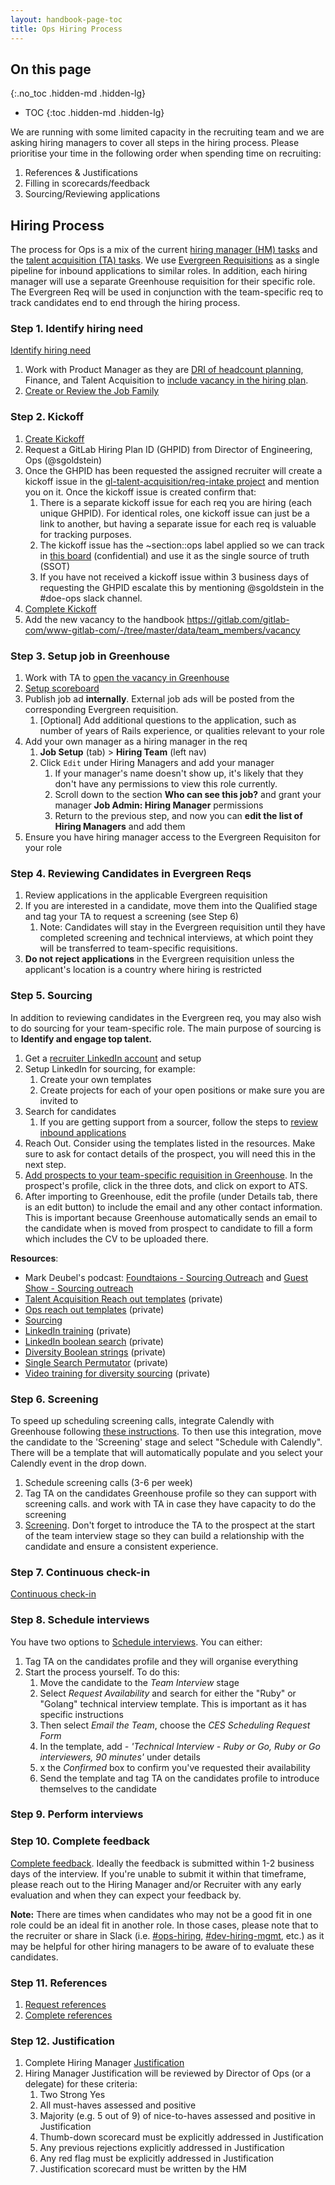 ```yaml
---
layout: handbook-page-toc
title: Ops Hiring Process
---
```


## On this page
{:.no_toc .hidden-md .hidden-lg}

- TOC
{:toc .hidden-md .hidden-lg}

We are running with some limited capacity in the recruiting team and we are asking hiring managers to cover all steps in the hiring process. Please prioritise your time in the following order when spending time on recruiting:
1. References & Justifications
2. Filling in scorecards/feedback
3. Sourcing/Reviewing applications

## Hiring Process

The process for Ops is a mix of the current [hiring manager (HM) tasks](/handbook/hiring/talent-acquisition-framework/hiring-manager/) and the [talent acquisition (TA) tasks](/handbook/hiring/talent-acquisition-framework/req-overview/).  We use [Evergreen Requisitions](https://about.gitlab.com/handbook/hiring/talent-acquisition-framework/req-creation/#evergreen-requisitions) as a single pipeline for inbound applications to similar roles. In addition, each hiring manager will use a separate Greenhouse requisition for their specific role. The Evergreen Req will be used in conjunction with the team-specific req to track candidates end to end through the hiring process.

### Step 1. Identify hiring need

[Identify hiring need](/handbook/hiring/talent-acquisition-framework/hiring-manager/#step-1hm-identifying-hiring-need)

1. Work with Product Manager as they are [DRI of headcount planning](/handbook/engineering/#headcount-planning), Finance, and Talent Acquisition to [include vacancy in the hiring plan](/handbook/hiring/talent-acquisition-framework/req-creation/#adding-vacancies-to-the-hiring-plan-dri-hiring-manager).
1. [Create or Review the Job Family](/handbook/hiring/talent-acquisition-framework/req-creation/#create-or-review-the-job-family)

### Step 2. Kickoff

1. [Create Kickoff](/handbook/hiring/talent-acquisition-framework/req-overview/#step-3-complete-kick-off-session-agree-on-priority-level--complete-a-sourcing-session) 
1. Request a GitLab Hiring Plan ID (GHPID) from Director of Engineering, Ops (@sgoldstein)
1. Once the GHPID has been requested the assigned recruiter will create a kickoff issue in the [gl-talent-acquisition/req-intake project](https://gitlab.com/gl-talent-acquisition/req-intake/) and mention you on it.  Once the kickoff issue is created confirm that:
    1. There is a separate kickoff issue for each req you are hiring (each unique GHPID).  For identical roles, one kickoff issue can just be a link to another, but having a separate issue for each req is valuable for tracking purposes.
    1. The kickoff issue has the ~section::ops label applied so we can track in [this board](https://gitlab.com/gl-talent-acquisition/req-intake/-/boards/3516477?label_name[]=section%3A%3Aops) (confidential) and use it as the single source of truth (SSOT)
    1. If you have not received a kickoff issue within 3 business days of requesting the GHPID escalate this by mentioning @sgoldstein in the #doe-ops slack channel.
1. [Complete Kickoff](/handbook/hiring/talent-acquisition-framework/hiring-manager/#step-2hm-complete-kick-off)
1. Add the new vacancy to the handbook https://gitlab.com/gitlab-com/www-gitlab-com/-/tree/master/data/team_members/vacancy

### Step 3. Setup job in Greenhouse
1. Work with TA to [open the vacancy in Greenhouse](/handbook/hiring/talent-acquisition-framework/req-creation/#opening-vacancies-in-greenhouse-dri-recruiter)
1. [Setup scoreboard](/handbook/hiring/talent-acquisition-framework/hiring-manager/#step-3hm-setup-scorecard-and-prepare-interview-team)
1. Publish job ad **internally**. External job ads will be posted from the corresponding Evergreen requisition.
    1. [Optional] Add additional questions to the application, such as number of years of Rails experience, or qualities relevant to your role 
1. Add your own manager as a hiring manager in the req
    1. **Job Setup** (tab) > **Hiring Team** (left nav)
    1. Click `Edit` under Hiring Managers and add your manager
         1. If your manager's name doesn't show up, it's likely that they don't have any permissions to view this role currently.
         1. Scroll down to the section **Who can see this job?** and grant your manager **Job Admin: Hiring Manager** permissions
         1. Return to the previous step, and now you can **edit the list of Hiring Managers** and add them
1. Ensure you have hiring manager access to the Evergreen Requisiton for your role

### Step 4. Reviewing Candidates in Evergreen Reqs

1. Review applications in the applicable Evergreen requisition
1. If you are interested in a candidate, move them into the Qualified stage and tag your TA to request a screening (see Step 6)
    1. Note: Candidates will stay in the Evergreen requisition until they have completed screening and technical interviews, at which point they will be transferred to team-specific requisitions.
1. **Do not reject applications** in the Evergreen requisition unless the applicant's location is a country where hiring is restricted 

### Step 5. Sourcing 

In addition to reviewing candidates in the Evergreen req, you may also wish to do sourcing for your team-specific role. The main purpose of sourcing is to **Identify and engage top talent.**

1. Get a [recruiter LinkedIn account](/handbook/hiring/sourcing/#upgrading-your-linkedin-account) and setup 
1. Setup LinkedIn for sourcing, for example:
    1. Create your own templates
    1. Create projects for each of your open positions or make sure you are invited to
1. Search for candidates
    1. If you are getting support from a sourcer, follow the steps to [review inbound applications](/handbook/hiring/talent-acquisition-framework/hiring-manager/#step-4hm-optional-source-candidates-andor-review-inbound-applications)
1. Reach Out. Consider using the templates listed in the resources. Make sure to ask for contact details of the prospect, you will need this in the next step.
1. [Add prospects to your team-specific requisition in Greenhouse](https://about.gitlab.com/handbook/hiring/talent-acquisition-framework/req-overview/#step-4-indentify--engage-top-talent-prospects). In the prospect's profile, click in the three dots, and click on export to ATS. 
1. After importing to Greenhouse, edit the profile (under Details tab, there is an edit button) to include the email and any other contact information. This is important because Greenhouse automatically sends an email to the candidate when is moved from prospect to candidate to fill a form which includes the CV to be uploaded there.

**Resources**:
- Mark Deubel's podcast: [Foundtaions - Sourcing Outreach](https://doobles.podbean.com/e/building-the-foundation-sourcing-outreach-pt1-episode-3/) and [Guest Show - Sourcing outreach](https://doobles.podbean.com/e/guest-show-sourcing-outreach-with-dov-and-mark/)
- [Talent Acquisition Reach out templates](https://docs.google.com/presentation/d/1ySqgLoYnFUGtb7hdywav6iSb_NBPRhfIs6WZlGne6Ww/edit?usp=sharing) (private)
- [Ops reach out templates](https://gitlab.com/gitlab-com/ops-sub-department/ops-hiring-process/-/blob/main/outreach-messages.md) (private)
- [Sourcing](https://about.gitlab.com/handbook/hiring/sourcing/)
- [LinkedIn training](https://docs.google.com/presentation/d/1W9PvVp2uGFsWHFTQrAd5ZjgzfAMmS_dQI6R7Lg7XDJc/edit#slide=id.g7ba34d75e8_0_16) (private)
- [LinkedIn boolean search](https://docs.google.com/spreadsheets/d/1wRGwx_GT14udxnoMOF-gP2XQaRhJA_8bEVwWwIdBio4/edit#gid=666961789) (private)
- [Diversity Boolean strings](https://docs.google.com/spreadsheets/d/1Hs3UVEpgYOJgvV8Nlyb0Cl5P6_8IlAlxeLQeXz64d8Y/edit#gid=0) (private)
- [Single Search Permutator](https://docs.google.com/spreadsheets/d/1TmO1z077y8KvN-V69xkdwX1YmekQiSW-SroDpRTVzj0/edit#gid=1892333325) (private)
- [Video training for diversity sourcing](https://drive.google.com/file/d/1UJdzcaiaud42OhMSetTa8P_wqoWofBMU/view?usp=sharing) (private)

### Step 6. Screening

To speed up scheduling screening calls, integrate Calendly with Greenhouse following [these instructions](https://support.greenhouse.io/hc/en-us/articles/360029359472-Enable-Calendly-integration). To then use this integration, move the candidate to the 'Screening' stage and select "Schedule with Calendly". There will be a template that will automatically populate and you select your Calendly event in the drop down.

1. Schedule screening calls (3-6 per week) 
1. Tag TA on the candidates Greenhouse profile so they can support with screening calls. and work with TA in case they have capacity to do the screening
1. [Screening](/handbook/hiring/talent-acquisition-framework/req-overview/#screening). Don't forget to introduce the TA to the prospect at the start of the team interview stage so they can build a relationship with the candidate and ensure a consistent experience.

### Step 7. Continuous check-in

[Continuous check-in](/handbook/hiring/talent-acquisition-framework/req-overview/#step-5-weekly-check-in-issue)

### Step 8. Schedule interviews

You have two options to [Schedule interviews](/handbook/hiring/talent-acquisition-framework/req-overview/#team-interview). You can either:

1. Tag TA on the candidates profile and they will organise everything
2. Start the process yourself. To do this:
    1. Move the candidate to the _Team Interview_ stage
    2. Select _Request Availability_ and search for either the "Ruby" or "Golang" technical interview template. This is important as it has specific instructions
    3. Then select _Email the Team_, choose the _CES Scheduling Request Form_
    4. In the template, add _- 'Technical Interview - Ruby or Go, Ruby or Go interviewers, 90 minutes'_ under details
    5. x the _Confirmed_ box to confirm you've requested their availability
    6. Send the template and tag TA on the candidates profile to introduce themselves to the candidate


### Step 9. Perform interviews

### Step 10. Complete feedback

[Complete feedback](/handbook/hiring/talent-acquisition-framework/hiring-manager/#step-5hm-hiring-team-to-complete-feedback-in-greenhouse). Ideally the feedback is submitted within 1-2 business days of the interview.
If you're unable to submit it within that timeframe, please reach out to the Hiring Manager and/or Recruiter with any early evaluation and when they can expect your feedback by. 

**Note:** There are times when candidates who may not be a good fit in one role could be an ideal fit in another role. In those cases, please note that to the recruiter or share in Slack (i.e. [#ops-hiring](https://gitlab.slack.com/archives/C03E8N0S3LM), [#dev-hiring-mgmt](https://gitlab.slack.com/archives/G01G3E1FZ6Y), etc.) as it may be helpful for other hiring managers to be aware of to evaluate these candidates.

### Step 11. References

1. [Request references](/handbook/hiring/talent-acquisition-framework/req-overview/#step-7-references-and-background-check)
1. [Complete references](/handbook/hiring/talent-acquisition-framework/hiring-manager/#step-6hm-complete-references)

### Step 12. Justification

1. Complete Hiring Manager [Justification](/handbook/hiring/talent-acquisition-framework/req-overview/#step-8-justification-engineering-only)
1. Hiring Manager Justification will be reviewed by Director of Ops (or a delegate) for these criteria:
    1. Two Strong Yes
    1. All must-haves assessed and positive
    1. Majority (e.g. 5 out of 9) of  nice-to-haves assessed and positive in Justification
    1. Thumb-down scorecard must be explicitly addressed in Justification
    1. Any previous rejections explicitly addressed in Justification
    1. Any red flag must be explicitly addressed in Justification
    1. Justification scorecard must be written by the HM


